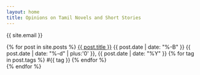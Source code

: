 ```yaml
---
layout: home
title: Opinions on Tamil Novels and Short Stories
---
```


{{ site.email }}


<p class="tabs">
    {% for post in site.posts %}
        <a href="{{ post.url }}">{{ post.title }}</a>
        <span class="date">
            {{ post.date | date: "%-B" }}
            {{ post.date | date: "%-d" | plus:'0' }}, 
            {{ post.date | date: "%Y" }}
        </span>
        {% for tag in post.tags %}
            <span class="tag">#{{ tag }}</span>
        {% endfor %}
        <br>
    {% endfor %}
</p>